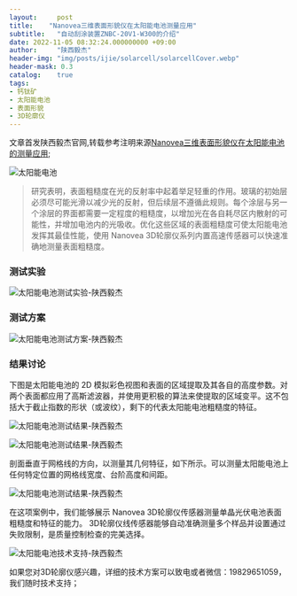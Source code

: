 ```yaml
---
layout:     post
title:    "Nanovea三维表面形貌仪在太阳能电池测量应用"
subtitle:   "自动刮涂装置ZNBC-20V1-W300的介绍"
date: 2022-11-05 08:32:24.000000000 +09:00
author:     "陕西毅杰"
header-img: "img/posts/ijie/solarcell/solarcellCover.webp"
header-mask: 0.3
catalog:    true
tags:
- 钙钛矿
- 太阳能电池
- 表面形貌
- 3D轮廓仪
---
```


文章首发陕西毅杰官网,转载参考注明来源[Nanovea三维表面形貌仪在太阳能电池的测量应用](http://www.shaanxiyijie.com/data-5-1-1.html);


![太阳能电池](https://yizibi.github.io/img/posts/ijie/solarcell/solarcellshaanxiyijie0.png)


> 研究表明，表面粗糙度在光的反射率中起着举足轻重的作用。玻璃的初始层必须尽可能光滑以减少光的反射，但后续层不遵循此规则。每个涂层与另一个涂层的界面都需要一定程度的粗糙度，以增加光在各自耗尽区内散射的可能性，并增加电池内的光吸收。优化这些区域的表面粗糙度可使太阳能电池发挥其最佳性能，使用 Nanovea 3D轮廓仪系列内置高速传感器可以快速准确地测量表面粗糙度。

### 测试实验

![太阳能电池测试实验-陕西毅杰](https://yizibi.github.io/img/posts/ijie/solarcell/solarcellshaanxiyijie1.png)

### 测试方案

![太阳能电池测试方案-陕西毅杰](https://yizibi.github.io/img/posts/ijie/solarcell/solarcellshaanxiyijie2.png)

### 结果讨论

下图是太阳能电池的 2D 模拟彩色视图和表面的区域提取及其各自的高度参数。对两个表面都应用了高斯滤波器，并使用更积极的算法来使提取的区域变平。这不包括大于截止指数的形状（或波纹），剩下的代表太阳能电池粗糙度的特征。

![太阳能电池测试结果-陕西毅杰](https://yizibi.github.io/img/posts/ijie/solarcell/solarcellshaanxiyijie3.png)

![太阳能电池测试结果-陕西毅杰](https://yizibi.github.io/img/posts/ijie/solarcell/solarcellshaanxiyijie4.png)

剖面垂直于网格线的方向，以测量其几何特征，如下所示。可以测量太阳能电池上任何特定位置的网格线宽度、台阶高度和间距。

![太阳能电池测试结果-陕西毅杰](https://yizibi.github.io/img/posts/ijie/solarcell/solarcellshaanxiyijie5.png)

在这项案例中，我们能够展示 Nanovea 3D轮廓仪传感器测量单晶光伏电池表面粗糙度和特征的能力。 3D轮廓仪线传感器能够自动准确测量多个样品并设置通过失败限制，是质量控制检查的完美选择。

![太阳能电池技术支持-陕西毅杰](https://yizibi.github.io/img/posts/ijie/solarcell/solarcellshaanxiyijie6.png)

如果您对3D轮廓仪感兴趣，详细的技术方案可以致电或者微信：19829651059，我们随时技术支持；

